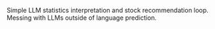 Simple LLM statistics interpretation and stock recommendation loop. Messing with LLMs outside of language prediction.
